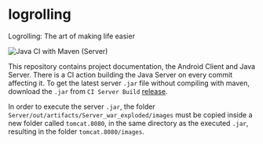 # logrolling
Logrolling: The art of making life easier

![Java CI with Maven (Server)](https://github.com/palmenros/logrolling/workflows/Java%20CI%20with%20Maven%20(Server)/badge.svg)

This repository contains project documentation, the Android Client and Java Server. There is a CI action building the Java Server on every commit affecting it. To get the latest server `.jar` file without compiling with maven, download the `.jar` from `CI Server Build` [release](https://github.com/palmenros/logrolling/releases/tag/CI).

In order to execute the server `.jar`, the folder `Server/out/artifacts/Server_war_exploded/images` must be copied inside a new folder called `tomcat.8080`, in the same directory as the executed `.jar`, resulting in the folder `tomcat.8080/images`.
